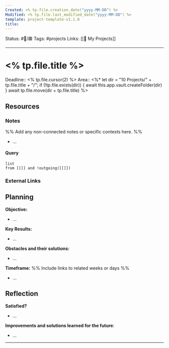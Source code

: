 ```yaml
---
Created: <% tp.file.creation_date("yyyy-MM-DD") %>
Modified: <% tp.file.last_modified_date("yyyy-MM-DD") %>
template: project-template-v1.1.0
title:
---
```


Status: #🚧/🟥
Tags: #projects
Links: [[🚧 My Projects]]
___

# <% tp.file.title %>
Deadline:: <% tp.file.cursor(2) %>
Area:: 
<%*
	let dir = "10 Projects/" + tp.file.title + "/";
	if (!tp.file.exists(dir)) {
		await this.app.vault.createFolder(dir)
	}
	await tp.file.move(dir + tp.file.title)
%>

## Resources

### Notes

%% Add any non-connected notes or specific contexts here. %%
- …

#### Query

```dataview
list
from [[]] and !outgoing([[]])
```

### External Links

## Planning

**Objective:**
- …

**Key Results:**
- …

**Obstacles and their solutions:**
- …

**Timeframe:**
%% Include links to related weeks or days %%
- …

## Reflection

**Satisfied?**
- …

**Improvements and solutions learned for the future**:
- …

___

